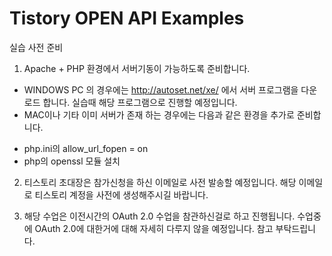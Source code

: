 Tistory OPEN API Examples
=======

실습 사전 준비

1. Apache + PHP 환경에서 서버기동이 가능하도록 준비합니다.
 - WINDOWS PC 의 경우에는 http://autoset.net/xe/ 에서 서버 프로그램을 다운로드 합니다. 
   실습때 해당 프로그램으로 진행할 예정입니다.
 - MAC이나 기타 이미 서버가 존재 하는 경우에는 다음과 같은 환경을 추가로 준비합니다.
  + php.ini의 allow_url_fopen = on
  + php의 openssl 모듈 설치
  
2. 티스토리 초대장은 참가신청을 하신 이메일로 사전 발송할 예정입니다. 
   해당 이메일로 티스토리 계정을 사전에 생성해주시길 바랍니다.
   
3. 해당 수업은 이전시간의 OAuth 2.0 수업을 참관하신걸로 하고 진행됩니다. 수업중에 OAuth 2.0에 대한거에 대해 자세히 다루지 않을 예정입니다. 참고 부탁드립니다.
